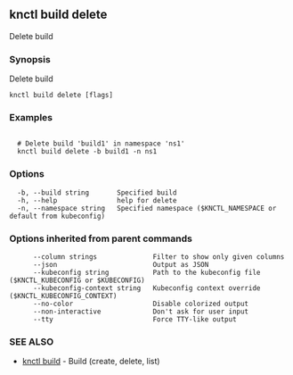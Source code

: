 ## knctl build delete

Delete build

### Synopsis

Delete build

```
knctl build delete [flags]
```

### Examples

```

  # Delete build 'build1' in namespace 'ns1'
  knctl build delete -b build1 -n ns1
```

### Options

```
  -b, --build string       Specified build
  -h, --help               help for delete
  -n, --namespace string   Specified namespace ($KNCTL_NAMESPACE or default from kubeconfig)
```

### Options inherited from parent commands

```
      --column strings              Filter to show only given columns
      --json                        Output as JSON
      --kubeconfig string           Path to the kubeconfig file ($KNCTL_KUBECONFIG or $KUBECONFIG)
      --kubeconfig-context string   Kubeconfig context override ($KNCTL_KUBECONFIG_CONTEXT)
      --no-color                    Disable colorized output
      --non-interactive             Don't ask for user input
      --tty                         Force TTY-like output
```

### SEE ALSO

* [knctl build](knctl_build.md)	 - Build (create, delete, list)

